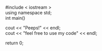 #include < iostream >  
using namespace std;  
int main()

cout << "Peeps!" << endl;  
cout << "feel free to use my code" << endl;  

return 0;
